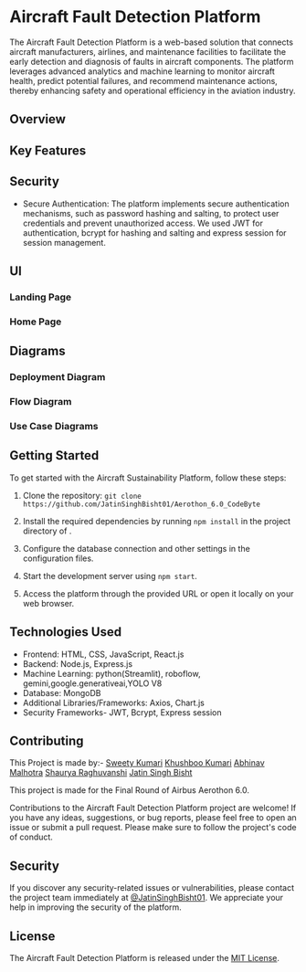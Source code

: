 # Aircraft Fault Detection Platform

The Aircraft Fault Detection Platform is a web-based solution that connects aircraft manufacturers, airlines, and maintenance facilities to facilitate the early detection and diagnosis of faults in aircraft components. The platform leverages advanced analytics and machine learning to monitor aircraft health, predict potential failures, and recommend maintenance actions, thereby enhancing safety and operational efficiency in the aviation industry.

## Overview



## Key Features



## Security

- Secure Authentication: The platform implements secure authentication mechanisms, such as password hashing and salting, to protect user credentials and prevent unauthorized access. We used JWT for authentication, bcrypt for hashing and salting and express session for session management.

## UI

### Landing Page

### Home Page

## Diagrams

### Deployment Diagram

### Flow Diagram

### Use Case Diagrams




## Getting Started

To get started with the Aircraft Sustainability Platform, follow these steps:

1. Clone the repository: `git clone https://github.com/JatinSinghBisht01/Aerothon_6.0_CodeByte`

2. Install the required dependencies by running `npm install` in the project directory of .

3. Configure the database connection and other settings in the configuration files.

4. Start the development server using `npm start`.

5. Access the platform through the provided URL or open it locally on your web browser.

## Technologies Used

- Frontend: HTML, CSS, JavaScript, React.js
- Backend: Node.js, Express.js
- Machine Learning: python(Streamlit), roboflow, gemini,google.generativeai,YOLO V8
- Database: MongoDB
- Additional Libraries/Frameworks: Axios, Chart.js
- Security Frameworks- JWT, Bcrypt, Express session

## Contributing

This Project is made by:-
[Sweety Kumari](https://github.com/SWEETY1-KUMARI)
[Khushboo Kumari](https://github.com/khushboo9761)
[Abhinav Malhotra](https://github.com/abhinavmalhotra01)
[Shaurya Raghuvanshi](https://github.com/Sha007urya)
[Jatin Singh Bisht](https://github.com/JatinSinghBisht01)


This project is made for the Final Round of Airbus Aerothon 6.0.

Contributions to the Aircraft Fault Detection Platform project are welcome! If you have any ideas, suggestions, or bug reports, please feel free to open an issue or submit a pull request. Please make sure to follow the project's code of conduct.

## Security

If you discover any security-related issues or vulnerabilities, please contact the project team immediately at [@JatinSinghBisht01](https://github.com/JatinSinghBisht01). We appreciate your help in improving the security of the platform.

## License

The Aircraft Fault Detection Platform is released under the [MIT License](LICENSE).
